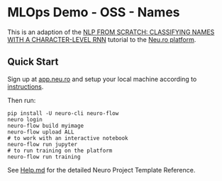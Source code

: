 # MLOps Demo - OSS - Names

This is an adaption of the [NLP FROM SCRATCH: CLASSIFYING NAMES WITH A CHARACTER-LEVEL RNN](https://pytorch.org/tutorials/intermediate/char_rnn_classification_tutorial.html) tutorial to the [Neu.ro platform](https://neu.ro).

## Quick Start

Sign up at [app.neu.ro](https://app.neu.ro) and setup your local machine according to [instructions](https://docs.neu.ro/).
 
Then run:

```shell
pip install -U neuro-cli neuro-flow
neuro login
neuro-flow build myimage
neuro-flow upload ALL
# to work with an interactive notebook
neuro-flow run jupyter
# to run training on the platform
neuro-flow run training
```

See [Help.md](HELP.md) for the detailed Neuro Project Template Reference.
